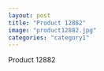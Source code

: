 ```yaml
---
layout: post
title: "Product 12882"
image: "product12882.jpg"
categories: "category1"
---
```

Product 12882
